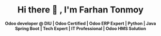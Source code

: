 <div class="markdown-heading" dir="auto">
<h1 align="center" class="heading-element">Hi there <span class="wave">👋</span> , I'm Farhan Tonmoy</h1>

<h4 align="center" class="heading-element">Odoo developer @ DIU | Odoo Certified | Odoo ERP Expert | Python | Java Spring Boot | Tech Expert | IT Professional | Odoo HMS Solution</h4>
</div>
